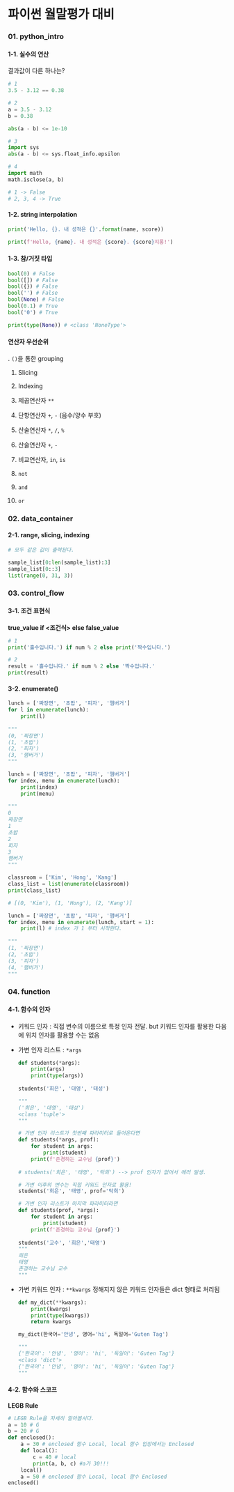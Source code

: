 # 파이썬 월말평가 대비

### 01. python_intro

#### 1-1. 실수의 연산

결과값이 다른 하나는?

```python
# 1
3.5 - 3.12 == 0.38

# 2
a = 3.5 - 3.12
b = 0.38

abs(a - b) <= 1e-10

# 3
import sys
abs(a - b) <= sys.float_info.epsilon

# 4
import math
math.isclose(a, b)

# 1 -> False
# 2, 3, 4 -> True
```



#### 1-2. string interpolation

```python
print('Hello, {}. 내 성적은 {}'.format(name, score))

print(f'Hello, {name}. 내 성적은 {score}. {score}지롱!')
```



#### 1-3. 참/거짓 타입

```python
bool(0) # False
bool([]) # False
bool({}) # False
bool('') # False
bool(None) # False
bool(0.1) # True
bool('0') # True
```

```python
print(type(None)) # <class 'NoneType'>
```



#### 연산자 우선순위

. `()`을 통한 grouping

1. Slicing

2. Indexing

3. 제곱연산자
    `**`

4. 단항연산자 
    `+`, `-` (음수/양수 부호)

5. 산술연산자
    `*`, `/`, `%`
    
6. 산술연산자
    `+`, `-`

7. 비교연산자, `in`, `is`

8. `not`

9. `and` 

10. `or`



### 02. data_container

#### 2-1.  range, slicing, indexing

```python
# 모두 같은 값이 출력된다.

sample_list[0:len(sample_list):3]
sample_list[0::3]
list(range(0, 31, 3))
```



### 03. control_flow

#### 3-1. 조건 표현식

**true_value if <조건식> else false_value**

```python
# 1
print('홀수입니다.') if num % 2 else print('짝수입니다.')

# 2
result = '홀수입니다.' if num % 2 else '짝수입니다.'
print(result)
```



#### 3-2. enumerate()

```python
lunch = ['짜장면', '초밥', '피자', '햄버거']
for l in enumerate(lunch):
    print(l)
    
"""
(0, '짜장면')
(1, '초밥')
(2, '피자')
(3, '햄버거')
"""
```

```python
lunch = ['짜장면', '초밥', '피자', '햄버거']
for index, menu in enumerate(lunch):
    print(index)
    print(menu)
    
"""
0
짜장면
1
초밥
2
피자
3
햄버거
"""
```

```python
classroom = ['Kim', 'Hong', 'Kang']
class_list = list(enumerate(classroom))
print(class_list)

# [(0, 'Kim'), (1, 'Hong'), (2, 'Kang')]
```

```python
lunch = ['짜장면', '초밥', '피자', '햄버거']
for index, menu in enumerate(lunch, start = 1):
    print(l) # index 가 1 부터 시작한다.
    
"""
(1, '짜장면')
(2, '초밥')
(3, '피자')
(4, '햄버거')
"""
```



### 04. function

#### 4-1. 함수의 인자

- 키워드 인자 : 직접 변수의 이름으로 특정 인자 전달. but 키워드 인자를 활용한 다음에 위치 인자를 활용할 수는 없음

- 가변 인자 리스트 : `*args` 

  ```python
  def students(*args):
      print(args)
      print(type(args))
      
  students('희은', '대영', '태성')
  
  """
  ('희은', '대영', '태성')
  <class 'tuple'>
  """
  ```

  ```python
  # 가변 인자 리스트가 첫번째 파라미터로 들어온다면
  def students(*args, prof):
      for student in args:
          print(student)
      print(f'존경하는 교수님 {prof}')
      
  # students('희은', '태영', '탁희') --> prof 인자가 없어서 에러 발생.
  
  # 가변 이후의 변수는 직접 키워드 인자로 활용!
  students('희은', '태영', prof='탁희')
  
  # 가변 인자 리스트가 마지막 파라미터라면
  def students(prof, *args):
      for student in args:
          print(student)
      print(f'존경하는 교수님 {prof}')
      
  students('교수', '희은','태영')
  """
  희은
  태영
  존경하는 교수님 교수
  """
  ```

- 가변 키워드 인자 : `**kwargs` 정해지지 않은 키워드 인자들은 dict 형태로 처리됨

  ```python
  def my_dict(**kwargs):
      print(kwargs)
      print(type(kwargs))
      return kwargs
  
  my_dict(한국어='안녕', 영어='hi', 독일어='Guten Tag')
  
  """
  {'한국어': '안녕', '영어': 'hi', '독일어': 'Guten Tag'}
  <class 'dict'>
  {'한국어': '안녕', '영어': 'hi', '독일어': 'Guten Tag'}
  """
  ```



#### 4-2. 함수와 스코프

**LEGB Rule**

```python
# LEGB Rule을 자세히 알아봅시다.
a = 10 # G
b = 20 # G
def enclosed():
    a = 30 # enclosed 함수 Local, local 함수 입장에서는 Enclosed
    def local():
        c = 40 # local
        print(a, b, c) #a가 30!!!
    local()
    a = 50 # enclosed 함수 Local, local 함수 Enclosed
enclosed()
```

